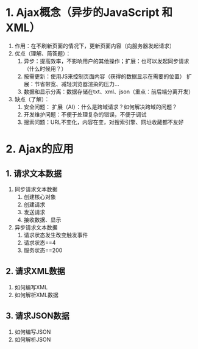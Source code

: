 # 1. Ajax概念（异步的JavaScript 和 XML）
1. 作用：在不刷新页面的情况下，更新页面内容（向服务器发起请求）
2. 优点（理解、简答题）：
	1. 异步：提高效率，不影响用户的其他操作；扩展：也可以发起同步请求（什么时候用？）
	2. 按需更新：使用JS来控制页面内容（获得的数据显示在需要的位置）
		扩展：节省带宽、减轻浏览器渲染的压力...
	3. 数据和显示分离：数据存储在txt、xml、json（重点：前后端分离开发）
3. 缺点（了解）：
	1. 安全问题： 扩展（AI）：什么是跨域请求？如何解决跨域的问题？
	2. 开发维护问题：不便于处理复杂的错误，不便于调试
	3. 搜索问题：URL不变化，内容在变，对搜索引擎、网址收藏都不友好

# 2. Ajax的应用
## 1. 请求文本数据
1. 同步请求文本数据
	1. 创建核心对象
	2. 创建请求
	3. 发送请求
	4. 接收数据、显示
2. 异步请求文本数据
	1. 请求状态发生改变触发事件
	2. 请求状态==4
	3. 服务状态==200
## 2. 请求XML数据
1. 如何编写XML
2. 如何解析XML数据
## 3. 请求JSON数据
1. 如何编写JSON
2. 如何解析JSON

	
	